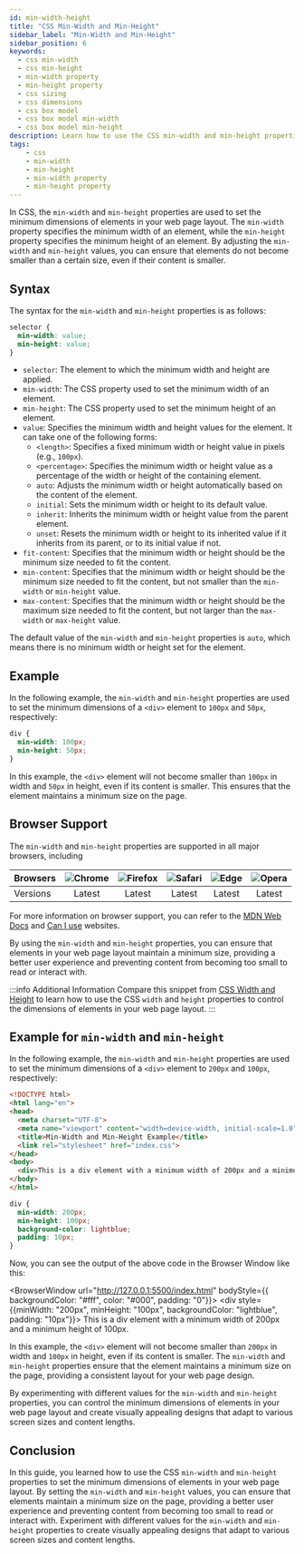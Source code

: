 ```yaml
---
id: min-width-height
title: "CSS Min-Width and Min-Height"
sidebar_label: "Min-Width and Min-Height"
sidebar_position: 6
keywords:
  - css min-width
  - css min-height
  - min-width property
  - min-height property
  - css sizing
  - css dimensions
  - css box model
  - css box model min-width
  - css box model min-height
description: Learn how to use the CSS min-width and min-height properties to set the minimum dimensions of elements in your web page layout.
tags: 
    - css
    - min-width
    - min-height
    - min-width property
    - min-height property
---
```


In CSS, the `min-width` and `min-height` properties are used to set the minimum dimensions of elements in your web page layout. The `min-width` property specifies the minimum width of an element, while the `min-height` property specifies the minimum height of an element. By adjusting the `min-width` and `min-height` values, you can ensure that elements do not become smaller than a certain size, even if their content is smaller.

<AdsComponent />

## Syntax

The syntax for the `min-width` and `min-height` properties is as follows:

```css title="index.css"
selector {
  min-width: value;
  min-height: value;
}
```

- `selector`: The element to which the minimum width and height are applied.
- `min-width`: The CSS property used to set the minimum width of an element.
- `min-height`: The CSS property used to set the minimum height of an element.
- `value`: Specifies the minimum width and height values for the element. It can take one of the following forms:
  - `<length>`: Specifies a fixed minimum width or height value in pixels (e.g., `100px`).
  - `<percentage>`: Specifies the minimum width or height value as a percentage of the width or height of the containing element.
  - `auto`: Adjusts the minimum width or height automatically based on the content of the element.
  - `initial`: Sets the minimum width or height to its default value.
  - `inherit`: Inherits the minimum width or height value from the parent element.
  - `unset`: Resets the minimum width or height to its inherited value if it inherits from its parent, or to its initial value if not.
- `fit-content`: Specifies that the minimum width or height should be the minimum size needed to fit the content.
- `min-content`: Specifies that the minimum width or height should be the minimum size needed to fit the content, but not smaller than the `min-width` or `min-height` value.
- `max-content`: Specifies that the minimum width or height should be the maximum size needed to fit the content, but not larger than the `max-width` or `max-height` value.

The default value of the `min-width` and `min-height` properties is `auto`, which means there is no minimum width or height set for the element.

## Example

In the following example, the `min-width` and `min-height` properties are used to set the minimum dimensions of a `<div>` element to `100px` and `50px`, respectively:

```css title="index.css"
div {
  min-width: 100px;
  min-height: 50px;
}
```

In this example, the `<div>` element will not become smaller than `100px` in width and `50px` in height, even if its content is smaller. This ensures that the element maintains a minimum size on the page.

## Browser Support

The `min-width` and `min-height` properties are supported in all major browsers, including

| Browsers | ![Chrome](/browser-img/chrome.png) | ![Firefox](/browser-img/firefox.png) | ![Safari](/browser-img/safari.png) | ![Edge](/browser-img/edge.png) | ![Opera](/browser-img/opera.png) |
|----------|:----------------------------------:|:------------------------------------:|:----------------------------------:|:------------------------------:|:--------------------------------:|
| Versions | Latest                             | Latest                               | Latest                             | Latest                         | Latest                           |

For more information on browser support, you can refer to the [MDN Web Docs](https://developer.mozilla.org/en-US/docs/Web/CSS/min-width) and [Can I use](https://caniuse.com/?search=min-width) websites.

By using the `min-width` and `min-height` properties, you can ensure that elements in your web page layout maintain a minimum size, providing a better user experience and preventing content from becoming too small to read or interact with.

<AdsComponent />

:::info Additional Information
Compare this snippet from [CSS Width and Height](/docs/css/box-model/width-height) to learn how to use the CSS `width` and `height` properties to control the dimensions of elements in your web page layout.
:::

## Example for `min-width` and `min-height`

In the following example, the `min-width` and `min-height` properties are used to set the minimum dimensions of a `<div>` element to `200px` and `100px`, respectively:

<Tabs>
  <TabItem value="HTML" label="index.html">

```html
<!DOCTYPE html>
<html lang="en">
<head>
  <meta charset="UTF-8">
  <meta name="viewport" content="width=device-width, initial-scale=1.0">
  <title>Min-Width and Min-Height Example</title>
  <link rel="stylesheet" href="index.css">
</head>
<body>
  <div>This is a div element with a minimum width of 200px and a minimum height of 100px.</div>
</body>
</html>
```

  </TabItem>
  <TabItem value="CSS" label="index.css">

```css
div {
  min-width: 200px;
  min-height: 100px;
  background-color: lightblue;
  padding: 10px;
}
```

  </TabItem>
</Tabs>

Now, you can see the output of the above code in the Browser Window like this:

<BrowserWindow url="http://127.0.0.1:5500/index.html" bodyStyle={{ backgroundColor: "#fff", color: "#000", padding: "0"}}>
    <div style={{minWidth: "200px", minHeight: "100px", backgroundColor: "lightblue", padding: "10px"}}>
        This is a div element with a minimum width of 200px and a minimum height of 100px.
    </div>
</BrowserWindow>

In this example, the `<div>` element will not become smaller than `200px` in width and `100px` in height, even if its content is smaller. The `min-width` and `min-height` properties ensure that the element maintains a minimum size on the page, providing a consistent layout for your web page design.

By experimenting with different values for the `min-width` and `min-height` properties, you can control the minimum dimensions of elements in your web page layout and create visually appealing designs that adapt to various screen sizes and content lengths.

## Conclusion

In this guide, you learned how to use the CSS `min-width` and `min-height` properties to set the minimum dimensions of elements in your web page layout. By setting the `min-width` and `min-height` values, you can ensure that elements maintain a minimum size on the page, providing a better user experience and preventing content from becoming too small to read or interact with. Experiment with different values for the `min-width` and `min-height` properties to create visually appealing designs that adapt to various screen sizes and content lengths.